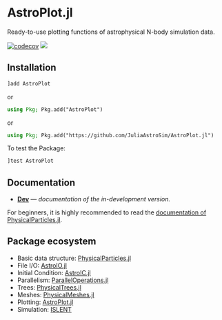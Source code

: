# AstroPlot.jl

Ready-to-use plotting functions of astrophysical N-body simulation data.

[![codecov](https://codecov.io/gh/JuliaAstroSim/AstroPlot.jl/branch/master/graph/badge.svg)](https://codecov.io/gh/JuliaAstroSim/AstroPlot.jl)
[![][docs-dev-img]][docs-dev-url]

## Installation

```julia
]add AstroPlot
```

or

```julia
using Pkg; Pkg.add("AstroPlot")
```

or

```julia
using Pkg; Pkg.add("https://github.com/JuliaAstroSim/AstroPlot.jl")
```

To test the Package:
```julia
]test AstroPlot
```

## Documentation

- [**Dev**][docs-dev-url] &mdash; *documentation of the in-development version.*

[docs-dev-img]: https://img.shields.io/badge/docs-dev-blue.svg
[docs-dev-url]: https://juliaastrosim.github.io/AstroPlot.jl/dev

For beginners, it is highly recommended to read the [documentation of PhysicalParticles.jl](https://juliaastrosim.github.io/PhysicalParticles.jl/dev/).

## Package ecosystem

- Basic data structure: [PhysicalParticles.jl](https://github.com/JuliaAstroSim/PhysicalParticles.jl)
- File I/O: [AstroIO.jl](https://github.com/JuliaAstroSim/AstroIO.jl)
- Initial Condition: [AstroIC.jl](https://github.com/JuliaAstroSim/AstroIC.jl)
- Parallelism: [ParallelOperations.jl](https://github.com/JuliaAstroSim/ParallelOperations.jl)
- Trees: [PhysicalTrees.jl](https://github.com/JuliaAstroSim/PhysicalTrees.jl)
- Meshes: [PhysicalMeshes.jl](https://github.com/JuliaAstroSim/PhysicalMeshes.jl)
- Plotting: [AstroPlot.jl](https://github.com/JuliaAstroSim/AstroPlot.jl)
- Simulation: [ISLENT](https://github.com/JuliaAstroSim/ISLENT)